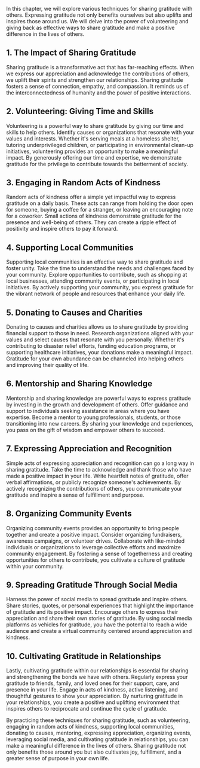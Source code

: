 
In this chapter, we will explore various techniques for sharing gratitude with others. Expressing gratitude not only benefits ourselves but also uplifts and inspires those around us. We will delve into the power of volunteering and giving back as effective ways to share gratitude and make a positive difference in the lives of others.

**1. The Impact of Sharing Gratitude**
--------------------------------------

Sharing gratitude is a transformative act that has far-reaching effects. When we express our appreciation and acknowledge the contributions of others, we uplift their spirits and strengthen our relationships. Sharing gratitude fosters a sense of connection, empathy, and compassion. It reminds us of the interconnectedness of humanity and the power of positive interactions.

**2. Volunteering: Giving Time and Skills**
-------------------------------------------

Volunteering is a powerful way to share gratitude by giving our time and skills to help others. Identify causes or organizations that resonate with your values and interests. Whether it's serving meals at a homeless shelter, tutoring underprivileged children, or participating in environmental clean-up initiatives, volunteering provides an opportunity to make a meaningful impact. By generously offering our time and expertise, we demonstrate gratitude for the privilege to contribute towards the betterment of society.

**3. Engaging in Random Acts of Kindness**
------------------------------------------

Random acts of kindness offer a simple yet impactful way to express gratitude on a daily basis. These acts can range from holding the door open for someone, buying a coffee for a stranger, or leaving an encouraging note for a coworker. Small actions of kindness demonstrate gratitude for the presence and well-being of others. They can create a ripple effect of positivity and inspire others to pay it forward.

**4. Supporting Local Communities**
-----------------------------------

Supporting local communities is an effective way to share gratitude and foster unity. Take the time to understand the needs and challenges faced by your community. Explore opportunities to contribute, such as shopping at local businesses, attending community events, or participating in local initiatives. By actively supporting your community, you express gratitude for the vibrant network of people and resources that enhance your daily life.

**5. Donating to Causes and Charities**
---------------------------------------

Donating to causes and charities allows us to share gratitude by providing financial support to those in need. Research organizations aligned with your values and select causes that resonate with you personally. Whether it's contributing to disaster relief efforts, funding education programs, or supporting healthcare initiatives, your donations make a meaningful impact. Gratitude for your own abundance can be channeled into helping others and improving their quality of life.

**6. Mentorship and Sharing Knowledge**
---------------------------------------

Mentorship and sharing knowledge are powerful ways to express gratitude by investing in the growth and development of others. Offer guidance and support to individuals seeking assistance in areas where you have expertise. Become a mentor to young professionals, students, or those transitioning into new careers. By sharing your knowledge and experiences, you pass on the gift of wisdom and empower others to succeed.

**7. Expressing Appreciation and Recognition**
----------------------------------------------

Simple acts of expressing appreciation and recognition can go a long way in sharing gratitude. Take the time to acknowledge and thank those who have made a positive impact in your life. Write heartfelt notes of gratitude, offer verbal affirmations, or publicly recognize someone's achievements. By actively recognizing the contributions of others, you communicate your gratitude and inspire a sense of fulfillment and purpose.

**8. Organizing Community Events**
----------------------------------

Organizing community events provides an opportunity to bring people together and create a positive impact. Consider organizing fundraisers, awareness campaigns, or volunteer drives. Collaborate with like-minded individuals or organizations to leverage collective efforts and maximize community engagement. By fostering a sense of togetherness and creating opportunities for others to contribute, you cultivate a culture of gratitude within your community.

**9. Spreading Gratitude Through Social Media**
-----------------------------------------------

Harness the power of social media to spread gratitude and inspire others. Share stories, quotes, or personal experiences that highlight the importance of gratitude and its positive impact. Encourage others to express their appreciation and share their own stories of gratitude. By using social media platforms as vehicles for gratitude, you have the potential to reach a wide audience and create a virtual community centered around appreciation and kindness.

**10. Cultivating Gratitude in Relationships**
----------------------------------------------

Lastly, cultivating gratitude within our relationships is essential for sharing and strengthening the bonds we have with others. Regularly express your gratitude to friends, family, and loved ones for their support, care, and presence in your life. Engage in acts of kindness, active listening, and thoughtful gestures to show your appreciation. By nurturing gratitude in your relationships, you create a positive and uplifting environment that inspires others to reciprocate and continue the cycle of gratitude.

By practicing these techniques for sharing gratitude, such as volunteering, engaging in random acts of kindness, supporting local communities, donating to causes, mentoring, expressing appreciation, organizing events, leveraging social media, and cultivating gratitude in relationships, you can make a meaningful difference in the lives of others. Sharing gratitude not only benefits those around you but also cultivates joy, fulfillment, and a greater sense of purpose in your own life.

